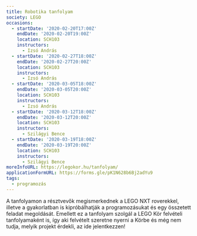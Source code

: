 ```yaml
---
title: Robotika tanfolyam
society: LEGO
occasions:
  - startDate: '2020-02-20T17:00Z'
    endDate: '2020-02-20T19:00Z'
    location: SCH103
    instructors:
      - Izsó András
  - startDate: '2020-02-27T18:00Z'
    endDate: '2020-02-27T20:00Z'
    location: SCH103
    instructors:
      - Izsó András
  - startDate: '2020-03-05T18:00Z'
    endDate: '2020-03-05T20:00Z'
    location: SCH103
    instructors:
      - Izsó András
  - startDate: '2020-03-12T18:00Z'
    endDate: '2020-03-12T20:00Z'
    location: SCH103
    instructors:
      - Szilágyi Bence
  - startDate: '2020-03-19T18:00Z'
    endDate: '2020-03-19T20:00Z'
    location: SCH103
    instructors:
      - Szilágyi Bence
moreInfoURL: https://legokor.hu/tanfolyam/
applicationFormURL: https://forms.gle/pK1N628b6Bj2adYu9
tags:
  - programozás
---
```


A tanfolyamon a résztvevők megismerkednek a LEGO NXT roverekkel, illetve a gyakorlatban is kipróbálhatják a programozásukat és egy összetett feladat megoldását. Emellett ez a tanfolyam szolgál a LEGO Kör felvételi tanfolyamaként is, így aki felvételt szeretne nyerni a Körbe és még nem tudja, melyik projekt érdekli, az ide jelentkezzen!
